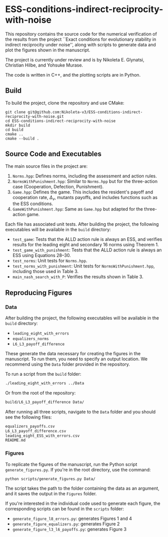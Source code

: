 # ESS-conditions-indirect-reciprocity-with-noise

This repository contains the source code for the numerical verification of the
results from the project ``Exact conditions for evolutionary stability in
indirect reciprocity under noise'', along with scripts to generate data and plot
the figures shown in the manuscript.

The project is currently under review and is by Nikoleta E. Glynatsi, Christian
Hilbe, and Yohsuke Murase.

The code is written in C++, and the plotting scripts are in Python.


## Build

To build the project, clone the repository and use CMake:

```shell
git clone git@github.com:Nikoleta-v3/ESS-conditions-indirect-reciprocity-with-noise.git
cd ESS-conditions-indirect-reciprocity-with-noise
mkdir build
cd build
cmake ..
cmake --build .
```


## Source Code and Executables

The main source files in the project are:

1. `Norms.hpp`: Defines norms, including the assessment and action rules.
2. `NormsWithPunishment.hpp`: Similar to `Norms.hpp` but for the three-action case (Cooperation, Defection, Punishment).
3. `Game.hpp`: Defines the game. This includes the resident's payoff and
   cooperation rate, $\Delta_v$, mutants payoffs, and includes functions such as
   the ESS conditions.
4. `GameWithPunishment.hpp`: Same as `Game.hpp` but adapted for the three-action game.

Each file has associated unit tests. After building the project, the following
executables will be available in the `build` directory:

* `test_game`: Tests that the ALLD action rule is always an ESS, and verifies results for the leading eight and secondary 16 norms using Theorem 1.
* `test_game_with_punishment`: Tests that the ALLD action rule is always an ESS using Equations 28–30.
* `test_norms`: Unit tests for `Norms.hpp`.
* `test_norms_with_punishment`: Unit tests for `NormsWithPunishment.hpp`, including those used in Table 3.
* `main_nash_search_with_P`: Verifies the results shown in Table 3.


## Reproducing Figures

### Data

After building the project, the following executables will be available in the `build` directory:

* `leading_eight_with_errors`
* `equalizers_norms`
* `L6_L3_payoff_difference`

These generate the data necessary for creating the figures in the manuscript. To
run them, you need to specify an output location. We recommend using the `Data`
folder provided in the repository.

To run a script from the `build` folder:

```bash
./leading_eight_with_errors ../Data
```

Or from the root of the repository:

```bash
build/L6_L3_payoff_difference Data/
```

After running all three scripts, navigate to the `Data` folder and you should see the following files:

```bash
equalizers_payoffs.csv
L6_L3_payoff_difference.csv
leading_eight_ESS_with_errors.csv
README.md
```

### Figures

To replicate the figures of the manuscript, run the Python script `generate_figures.py`.
If you're in the root directory, use the command:

```bash
python scripts/generate_figures.py Data/
```

The script takes the path to the folder containing the data as an argument,
and it saves the output in the `Figures` folder.

If you're interested in the individual code used to generate each figure, the corresponding scripts can be found in the `scripts` folder:

* `generate_figure_l8_errors.py`: generates Figures 1 and 4
* `generate_figure_equalizers.py`: generates Figure 2
* `generate_figure_l3_l6_payoffs.py`: generates Figure 3